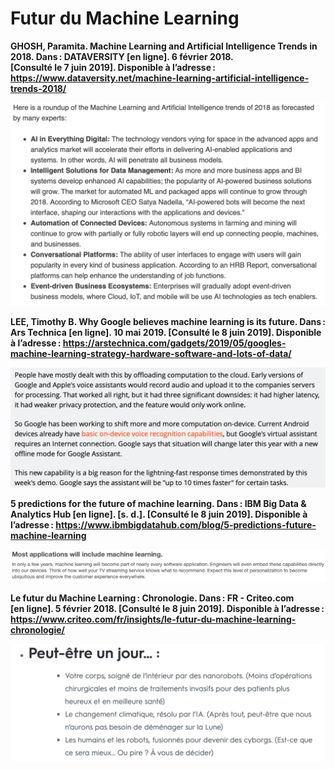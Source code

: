 # Futur du Machine Learning

**GHOSH, Paramita. Machine Learning and Artificial Intelligence Trends in 2018. Dans : DATAVERSITY [en ligne]. 6 février 2018. [Consulté le 7 juin 2019]. Disponible à l’adresse : https://www.dataversity.net/machine-learning-artificial-intelligence-trends-2018/**

![MLfut1](images/MLfut1.png)

**LEE, Timothy B. Why Google believes machine learning is its future. Dans : Ars Technica [en ligne]. 10 mai 2019. [Consulté le 8 juin 2019]. Disponible à l’adresse : https://arstechnica.com/gadgets/2019/05/googles-machine-learning-strategy-hardware-software-and-lots-of-data/**

![MLfut2](images/MLfut2.png)

**5 predictions for the future of machine learning. Dans : IBM Big Data & Analytics Hub [en ligne]. [s. d.]. [Consulté le 8 juin 2019]. Disponible à l’adresse : https://www.ibmbigdatahub.com/blog/5-predictions-future-machine-learning**

![MLfut3](images/MLfut3.png)

**Le futur du Machine Learning : Chronologie. Dans : FR - Criteo.com [en ligne]. 5 février 2018. [Consulté le 8 juin 2019]. Disponible à l’adresse : https://www.criteo.com/fr/insights/le-futur-du-machine-learning-chronologie/**


![MLfut4](images/MLfut4.png)
